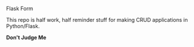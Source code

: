 Flask Form

This repo is half work, half reminder stuff for making CRUD applications in Python/Flask.

**Don't Judge Me**
